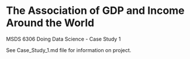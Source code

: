 # The Association of GDP and Income Around the World
MSDS 6306 Doing Data Science - Case Study 1

See Case_Study_1.md file for information on project.
